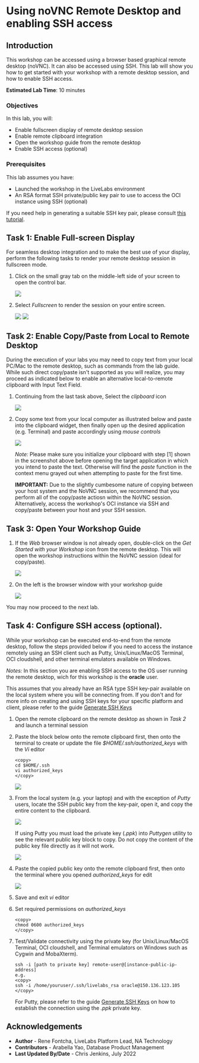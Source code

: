 # Using noVNC Remote Desktop and enabling SSH access

## Introduction

This workshop can be accessed using a browser based graphical remote desktop (noVNC). It can also be accessed using SSH. This lab will show you how to get started with your workshop with a remote desktop session, and how to enable SSH access. 

**Estimated Lab Time**: 10 minutes

### Objectives

In this lab, you will:

- Enable fullscreen display of remote desktop session
- Enable remote clipboard integration
- Open the workshop guide from the remote desktop
- Enable SSH access (optional)

### Prerequisites

This lab assumes you have:

- Launched the workshop in the LiveLabs environment
- An RSA format SSH private/public key pair to use to access the OCI instance using SSH (optional)

If you need help in generating a suitable SSH key pair, please consult [this tutorial](https://docs.oracle.com/en/learn/generate_ssh_keys/index.html).

## Task 1: Enable Full-screen Display
For seamless desktop integration and to make the best use of your display, perform the following tasks to render your remote desktop session in fullscreen mode.

1. Click on the small gray tab on the middle-left side of your screen to open the control bar.

    ![](./images/novnc-fullscreen-1.png " ")

2. Select *Fullscreen* to render the session on your entire screen.

    ![](./images/novnc-fullscreen-2.png " ")
    ![](./images/novnc-fullscreen-3.png " ")

## Task 2: Enable Copy/Paste from Local to Remote Desktop
During the execution of your labs you may need to copy text from your local PC/Mac to the remote desktop, such as commands from the lab guide. While such direct copy/paste isn't supported as you will realize, you may proceed as indicated below to enable an alternative local-to-remote clipboard with Input Text Field.

1. Continuing from the last task above, Select the *clipboard* icon

    ![](./images/novnc-clipboard-1.png " ")

2. Copy some text from your local computer as illustrated below and paste into the clipboard widget, then finally open up the desired application (e.g. Terminal) and paste accordingly using *mouse controls*

    ![](./images/novnc-clipboard-2.png " ")

    *Note:* Please make sure you initialize your clipboard with step [1] shown in the screenshot above before opening the target application in which you intend to paste the text. Otherwise will find the *paste* function in the context menu grayed out when attempting to paste for the first time.
    
    **IMPORTANT:** Due to the slightly cumbesome nature of copying between your host system and the NoVNC session, we recommend that you perform all of the copy/paste actiosn within the NoVNC session. Alternatively, access the workshop's OCI instance via SSH and copy/paste between your host and your SSH session.

## Task 3: Open Your Workshop Guide

1. If the *Web* browser window is not already open, double-click on the *Get Started with your Workshop* icon from the remote desktop. This will open the workshop instructions within the NoVNC session (ideal for copy/paste).

    ![](./images/novnc-launch-get-started-1.png " ")

2. On the left is the browser window with your workshop guide

    ![](./images/novnc-launch-get-started-2.png " ")

You may now proceed to the next lab.

## Task 4: Configure SSH access (optional).

While your workshop can be executed end-to-end from the remote desktop, follow the steps provided below if you need to access the instance remotely using an SSH client such as Putty, Unix/Linux/MacOS Terminal, OCI cloudshell, and other terminal emulators available on Windows.

*Notes:* In this section you are enabling SSH access to the OS user running the remote desktop, wich for this workshop is the **oracle** user.

This assumes that you already have an RSA type SSH key-pair available on the local system where you will be connecting from. If you don't and for more info on creating and using SSH keys for your specific platform and client, please refer to the guide [Generate SSH Keys](https://docs.oracle.com/en/learn/generate_ssh_keys/index.html)

1. Open the remote clipboard on the remote desktop as shown in *Task 2* and launch a terminal session

2. Paste the block below onto the remote clipboard first, then onto the terminal to create or update the file *$HOME/.ssh/authorized_keys* with the *Vi* editor

    ```
    <copy>
    cd $HOME/.ssh
    vi authorized_keys
    </copy>
    ```

    ![](./images/novnc-copy-pub-key-4.png " ")

3. From the local system (e.g. your laptop) and with the exception of *Putty* users, locate the SSH public key from the key-pair, open it, and copy the entire content to the clipboard.

    ![](./images/novnc-copy-pub-key-1.png " ")

    If using Putty you must load the private key (*.ppk*) into *Puttygen* utility to see the relevant public key block to copy. Do not copy the content of the public key file directly as it will not work.

    ![](./images/novnc-copy-pub-key-2.png " ")

4. Paste the copied public key onto the remote clipboard first, then onto the terminal where you opened *authorized_keys* for edit

    ![](./images/novnc-copy-pub-key-3.png " ")

5. Save and exit *vi* editor

6. Set required permissions on *authorized_keys*

    ```
    <copy>
    chmod 0600 authorized_keys
    </copy>
    ```

7. Test/Validate connectivity using the private key (for Unix/Linux/MacOS Terminal, OCI cloudshell, and Terminal emulators on Windows such as Cygwin and MobaXterm).

    ```
    ssh -i [path to private key] remote-user@[instance-public-ip-address]
    e.g.
    <copy>
    ssh -i /home/youruser/.ssh/livelabs_rsa oracle@150.136.123.105
    </copy>
    ```

    For Putty, please refer to the guide [Generate SSH Keys](https://oracle-livelabs.github.io/common/labs/generate-ssh-key) on how to establish the connection using the *.ppk* private key.

## Acknowledgements
* **Author** - Rene Fontcha, LiveLabs Platform Lead, NA Technology
* **Contributors** - Arabella Yao, Database Product Management
* **Last Updated By/Date** - Chris Jenkins, July 2022